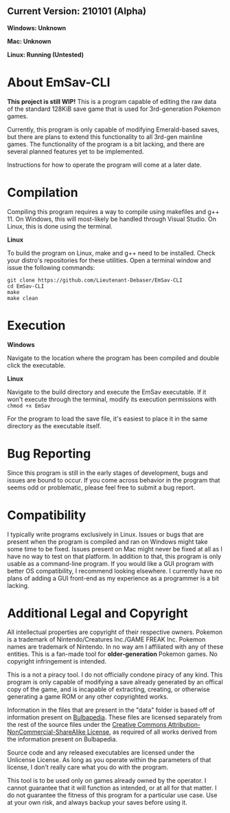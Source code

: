 ## Current Version: 210101 (Alpha) ##
**Windows: Unknown**

**Mac: Unknown**

**Linux: Running (Untested)**

# About EmSav-CLI
**This project is still WIP!** This is a program capable of editing the raw data of the standard 128KiB save game that is used for
3rd-generation Pokemon games. 

Currently, this program is only capable of modifying Emerald-based saves, but there are plans to extend this functionality to all 
3rd-gen mainline games. The functionality of the program is a bit lacking, and there are several planned features yet to be implemented.

Instructions for how to operate the program will come at a later date.

# Compilation
Compiling this program requires a way to compile using makefiles and g++ 11. On Windows, this will most-likely be handled through Visual
Studio. On Linux, this is done using the terminal.

**Linux**

To build the program on Linux, make and g++ need to be installed. Check your distro's repositories for these utilities.
Open a terminal window and issue the following commands:

```
git clone https://github.com/Lieutenant-Debaser/EmSav-CLI
cd EmSav-CLI
make
make clean
```

# Execution

**Windows**

Navigate to the location where the program has been compiled and double click the executable.

**Linux**

Navigate to the build directory and execute the EmSav executable. If it won't execute through the terminal, modify its execution permissions
with ```chmod +x EmSav```

For the program to load the save file, it's easiest to place it in the same directory as the executable itself.

# Bug Reporting
Since this program is still in the early stages of development, bugs and issues are bound to occur. If you come across behavior in the
program that seems odd or problematic, please feel free to submit a bug report.

# Compatibility
I typically write programs exclusively in Linux. Issues or bugs that are present when the program is compiled and ran on Windows might take
some time to be fixed. Issues present on Mac might never be fixed at all as I have no way to test on that platform. In addition to that, 
this program is only usable as a command-line program. If you would like a GUI program with better OS compatibility, I recommend looking
elsewhere. I currently have no plans of adding a GUI front-end as my experience as a programmer is a bit lacking.

# Additional Legal and Copyright
All intellectual properties are copyright of their respective owners. Pokemon is a trademark of Nintendo/Creatures Inc./GAME FREAK Inc.
Pokemon names are trademark of Nintendo. In no way am I affiliated with any of these entities. This is a fan-made tool for **older-generation**
Pokemon games. No copyright infringement is intended. 

This is a not a piracy tool. I do not officially condone piracy of any kind. This program is only capable of modifying a save already
generated by an offical copy of the game, and is incapable of extracting, creating, or otherwise generating a game ROM or any other
copyrighted works.

Information in the files that are present in the "data" folder is based off of information present on [Bulbapedia](https://bulbapedia.bulbagarden.net/wiki/Main_Page). These files are licensed separately from the rest of the source files under the
[Creative Commons Attribution-NonCommercial-ShareAlike License](https://creativecommons.org/licenses/by-nc-sa/2.5/legalcode), as
required of all works derived from the information present on Bulbapedia.

Source code and any released executables are licensed under the Unlicense License. As long as you operate within the parameters of that
license, I don't really care what you do with the program.

This tool is to be used only on games already owned by the operator. I cannot guarantee that it will function as intended, or at all
for that matter. I do not guarantee the fitness of this program for a particular use case. Use at your own risk, and always backup 
your saves before using it.
